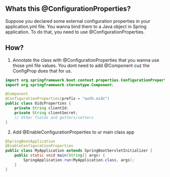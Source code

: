 ## Whats this @ConfigurationProperties?
Suppose you declared some external configuration properties in your application.yml file. You wanna bind them to a Java object in Spring application.
To do that, you need to use @ConfigurationProperties.

## How?
1) Annotate the class with @ConfigurationProperties that you wanna use those yml file values. You dont need to add @Component cuz the ConfigProp
does that for us.
```java
import org.springframework.boot.context.properties.ConfigurationProperties;
import org.springframework.stereotype.Component;

@Component
@ConfigurationProperties(prefix = "auth.oidc")
public class OidcProperties {
    private String clientId;
    private String clientSecret;
    // Other fields and getters/setters
}
```
2) Add @EnableConfigurationProperties to ur main class app
```java
@SpringBootApplication
@EnableConfigurationProperties
public class MyApplication extends SpringBootServletInitializer {
    public static void main(String[] args) {
        SpringApplication.run(MyApplication.class, args);
    }
}
```
